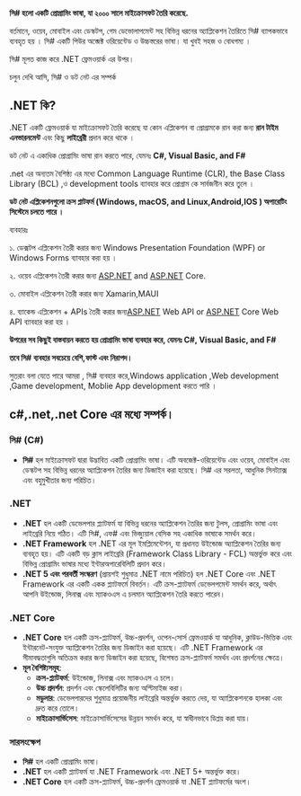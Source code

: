 
**সি# হলো একটি প্রোগ্রামিং ভাষা, যা ২০০০ সালে মাইক্রোসফট তৈরি করেছে.**    

বর্তমানে, ওয়েব, মোবাইল এবং ডেস্কটপ, গেম ডেভোলাপমেন্ট সহ বিভিন্ন ধরনের অ্যাপ্লিকেশন তৈরিতে সি# ব্যাপকভাবে ব্যবহৃত হয় । সি# একটি পিউর অব্জেক্ট ওরিয়েন্টেড ও উচ্চস্তরের ভাষা। যা খুবই সহজ ও বোধগম্য । 

সি# মূলত কাজ করে .NET ফ্রেমওয়ার্ক এর উপর। 

চলুন দেখি আসি, সি# ও ডট নেট এর সম্পর্ক 

## **.NET কি?**

 .NET একটি ফ্রেমওয়ার্ক যা মাইক্রোসফট তৈরি করেছে যা কোন এপ্লিকেশন বা প্রোগ্রামকে রান করা জন্য **রান টাইম এনভারনমেন্ট** এবং কিছু **লাইব্রেরী** প্রদান করে থাকে ।  

ডট নেট এ একাধিক প্রোগ্রামিং ভাষা রান করতে পারে, যেমনঃ **C#, Visual Basic, and F#**

.net এর অন্যতম বৈশিষ্ঠ্য এর মধ্যে Common Language Runtime (CLR), the Base Class Library (BCL) ,ও  development tools ব্যাবহার করে প্রোগ্রাম কে সার্বজনীন করে তুলে । 

**ডট নেট এপ্লিকেশনগুলো ক্রস প্লাটফর্ম (Windows, macOS, and Linux,Android,IOS ) অপারেটিং সিস্টেমে চলতে পারে ।** 

ব্যবহারঃ 

১. ডেক্সটপ এপ্লিকেশন তৈরী করার জন্য Windows Presentation Foundation (WPF) or Windows Forms ব্যাবহার করা হয় ।

২. ওয়েব এপ্লিকেশন  তৈরী করার জন্য [ASP.NET](http://asp.net/) and [ASP.NET](http://asp.net/) Core.

৩. মোবাইল এপ্লিকেশন  তৈরী করার জন্য Xamarin,MAUI

৪. ব্যাকেন্ড এপ্লিকেশন + APIs  তৈরী করার জন্য[ASP.NET](http://asp.net/) Web API or [ASP.NET](http://asp.net/) Core Web API ব্যাবহার করা হয় ।

**উপরের সব কিছুই বাস্তবায়ন করতে হয় প্রোগ্রামিং ভাষা ব্যবহার করে, যেমনঃ C#, Visual Basic, and F#**

**তবে সি# ব্যবহার সবচেয়ে বেশি,ফাস্ট এবং নিরাপদ।** 

সুতরাং বলা যেতে পারে আমরা , সি# ব্যবহার করে,Windows application ,Web development ,Game development, Moblie App development করতে পারি । 

## c#,.net,.net Core এর মধ্যে সম্পর্ক।

### সি# (C#)

- **সি#** হল মাইক্রোসফট দ্বারা উদ্ভাবিত একটি প্রোগ্রামিং ভাষা। এটি অবজেক্ট-ওরিয়েন্টেড এবং ওয়েব, মোবাইল এবং ডেস্কটপ সহ বিভিন্ন ধরনের অ্যাপ্লিকেশন তৈরির জন্য ডিজাইন করা হয়েছে। সি# এর সরলতা, আধুনিক সিনট্যাক্স এবং বহুমুখীতার জন্য পরিচিত।

### .NET

- **.NET** হল একটি ডেভেলপার প্ল্যাটফর্ম যা বিভিন্ন ধরনের অ্যাপ্লিকেশন তৈরির জন্য টুলস, প্রোগ্রামিং ভাষা এবং লাইব্রেরি নিয়ে গঠিত। এটি সি#, এফ# এবং ভিজ্যুয়াল বেসিক সহ একাধিক ভাষাকে সমর্থন করে।
- **.NET Framework** হল .NET এর মূল ইমপ্লিমেন্টেশন, যা প্রধানত উইন্ডোজ অ্যাপ্লিকেশন তৈরির জন্য ব্যবহৃত হয়। এটি একটি বড় ক্লাস লাইব্রেরি (Framework Class Library - FCL) অন্তর্ভুক্ত করে এবং বিভিন্ন প্রোগ্রামিং ভাষার মধ্যে ইন্টারঅপারেবিলিটি প্রদান করে।
- **.NET 5 এবং পরবর্তী সংস্করণ** (প্রায়শই শুধুমাত্র .NET নামে পরিচিত) হল .NET Core এবং .NET Framework এর একটি একক প্ল্যাটফর্মে বিবর্তন। এটি ক্রস-প্ল্যাটফর্ম ডেভেলপমেন্ট সমর্থন করে, অর্থাৎ আপনি উইন্ডোজ, লিনাক্স এবং ম্যাকওএস এ চলমান অ্যাপ্লিকেশন তৈরি করতে পারেন।

### .NET Core

- **.NET Core** হল একটি ক্রস-প্ল্যাটফর্ম, উচ্চ-প্রদর্শন, ওপেন-সোর্স ফ্রেমওয়ার্ক যা আধুনিক, ক্লাউড-ভিত্তিক এবং ইন্টারনেট-সংযুক্ত অ্যাপ্লিকেশন তৈরির জন্য ডিজাইন করা হয়েছে। এটি .NET Framework এর সীমাবদ্ধতাগুলি অতিক্রম করার জন্য ডিজাইন করা হয়েছে, বিশেষত ক্রস-প্ল্যাটফর্ম সমর্থন এবং প্রদর্শনের ক্ষেত্রে।
- **মূল বৈশিষ্ট্যসমূহ**:
    - **ক্রস-প্ল্যাটফর্ম**: উইন্ডোজ, লিনাক্স এবং ম্যাকওএস এ চলে।
    - **উচ্চ প্রদর্শন**: প্রদর্শন এবং স্কেলেবিলিটির জন্য অপ্টিমাইজ করা।
    - **মডুলার**: ডেভেলপারদের শুধুমাত্র প্রয়োজনীয় লাইব্রেরি অন্তর্ভুক্ত করতে দেয়, যা অ্যাপ্লিকেশনকে হালকা এবং দ্রুত করে তোলে।
    - **মাইক্রোসার্ভিসেস**: মাইক্রোসার্ভিসেসের উন্নয়ন সমর্থন করে, যা স্বাধীনভাবে ডিপ্লয় করা যায়।

### সারসংক্ষেপ

- **সি#** হল একটি প্রোগ্রামিং ভাষা।
- **.NET** হল একটি প্ল্যাটফর্ম যা .NET Framework এবং .NET 5+ অন্তর্ভুক্ত করে।
- **.NET Core** হল একটি ক্রস-প্ল্যাটফর্ম, উচ্চ-প্রদর্শন ফ্রেমওয়ার্ক যা .NET প্ল্যাটফর্মের অংশ।